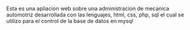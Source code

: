Esta es una apliacion web sobre una administracion de mecanica automotriz desarrollada con las lenguajes, html, css, php, sql el cual se utilizo para el control de la base de datos en mysql
